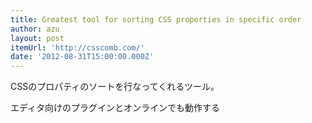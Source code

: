 ```yaml
---
title: Greatest tool for sorting CSS properties in specific order
author: azu
layout: post
itemUrl: 'http://csscomb.com/'
date: '2012-08-31T15:00:00.000Z'
---
```

CSSのプロパティのソートを行なってくれるツール。

エディタ向けのプラグインとオンラインでも動作する
